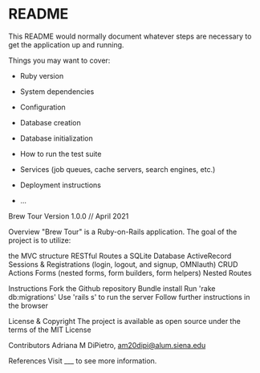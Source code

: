 # README

This README would normally document whatever steps are necessary to get the
application up and running.

Things you may want to cover:

* Ruby version

* System dependencies

* Configuration

* Database creation

* Database initialization

* How to run the test suite

* Services (job queues, cache servers, search engines, etc.)

* Deployment instructions

* ...

Brew Tour
Version 1.0.0 // April 2021

Overview
"Brew Tour" is a Ruby-on-Rails application. The goal of the project is to utilize:

the MVC structure
RESTful Routes
a SQLite Database
ActiveRecord
Sessions & Registrations (login, logout, and signup, OMNIauth)
CRUD Actions
Forms (nested forms, form builders, form helpers)
Nested Routes



Instructions
Fork the Github repository
Bundle install
Run 'rake db:migrations'
Use 'rails s' to run the server
Follow further instructions in the browser


License & Copyright
The project is available as open source under the terms of the MIT License

Contributors
Adriana M DiPietro, am20dipi@alum.siena.edu

References
Visit ___ to see more information.

